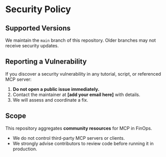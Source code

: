 # Security Policy

## Supported Versions
We maintain the `main` branch of this repository. Older branches may not receive security updates.

## Reporting a Vulnerability
If you discover a security vulnerability in any tutorial, script, or referenced MCP server:
1. **Do not open a public issue immediately.**
2. Contact the maintainer at **[add your email here]** with details.
3. We will assess and coordinate a fix.

## Scope
This repository aggregates **community resources** for MCP in FinOps.
- We do not control third-party MCP servers or clients.
- We strongly advise contributors to review code before running it in production.
